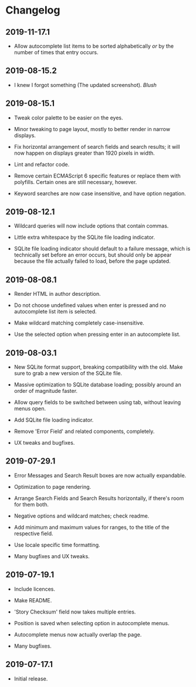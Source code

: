# Changelog

## 2019-11-17.1

* Allow autocomplete list items to be sorted alphabetically *or* by the number of times that entry occurs.

## 2019-08-15.2

* I knew I forgot something (The updated screenshot). *Blush*

## 2019-08-15.1

* Tweak color palette to be easier on the eyes.

* Minor tweaking to page layout, mostly to better render in narrow displays.

* Fix horizontal arrangement of search fields and search results; it will now happen on displays greater than 1920 pixels in width.

* Lint and refactor code.

* Remove certain ECMAScript 6 specific features or replace them with polyfills. Certain ones are still necessary, however.

* Keyword searches are now case insensitive, and have option negation.

## 2019-08-12.1

* Wildcard queries will now include options that contain commas.

* Little extra whitespace by the SQLite file loading indicator.

* SQLite file loading indicator should default to a failure message, which is technically set before an error occurs, but should only be appear because the file actually failed to load, before the page updated.

## 2019-08-08.1

* Render HTML in author description.

* Do not choose undefined values when enter is pressed and no autocomplete list item is selected.

* Make wildcard matching completely case-insensitive.

* Use the selected option when pressing enter in an autocomplete list.

## 2019-08-03.1

* New SQLite format support, breaking compatibility with the old. Make sure to grab a new version of the SQLite file.

* Massive optimization to SQLite database loading; possibly around an order of magnitude faster.

* Allow query fields to be switched between using tab, without leaving menus open.

* Add SQLite file loading indicator.

* Remove 'Error Field' and related components, completely.

* UX tweaks and bugfixes.

## 2019-07-29.1

* Error Messages and Search Result boxes are now actually expandable.

* Optimization to page rendering.

* Arrange Search Fields and Search Results horizontally, if there's room for them both.

* Negative options and wildcard matches; check readme.

* Add minimum and maximum values for ranges, to the title of the respective field.

* Use locale specific time formatting.

* Many bugfixes and UX tweaks.

## 2019-07-19.1

* Include licences.

* Make README.

* 'Story Checksum' field now takes multiple entries.

* Position is saved when selecting option in autocomplete menus.

* Autocomplete menus now actually overlap the page.

* Many bugfixes.

## 2019-07-17.1

* Initial release.
